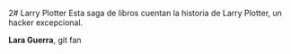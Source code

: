 2# Larry Plotter
Esta saga de libros cuentan la historia de Larry Plotter, un hacker excepcional.

**Lara Guerra**, git fan
